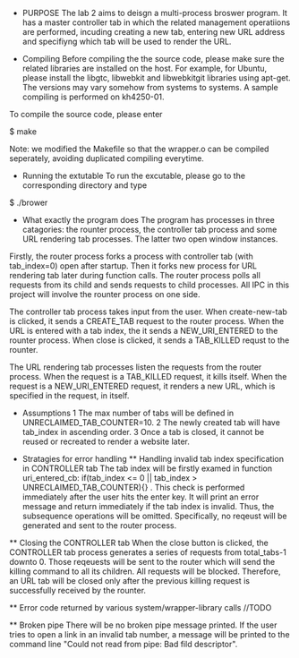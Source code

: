 * PURPOSE
The lab 2 aims to deisgn a multi-process broswer program. It has a master controller tab in which the related management operatiions are performed, incuding creating a new tab, entering new URL address and specifiyng which tab will be used to render the URL.

* Compiling
Before compiling the the source code, please make sure the related libraries are installed on the host. For example, for Ubuntu, please install the libgtc, libwebkit and libwebkitgit libraries using apt-get. The versions may vary somehow from systems to systems. A sample compiling is performed on kh4250-01.

To compile the source code, please enter

$ make

Note: we modified the Makefile so that the wrapper.o can be compiled seperately, avoiding duplicated compiling everytime.

* Running the extutable
To run the excutable, please go to the corresponding directory and type

$ ./brower

* What exactly the program does
The program has processes in three catagories: the rounter process, the controller tab process and some URL rendering tab processes. The latter two open window instances.

Firstly, the router process forks a process with controller tab (with tab_index=0) open after startup. Then it forks new process for URL rendering tab later during function calls. The router process polls all requests from its child and sends requests to child processes. All IPC in this project will involve the rounter process on one side.

The controller tab process takes input from the user. When create-new-tab is clicked, it sends a CREATE_TAB request to the router process. When the URL is entered with a tab index, the it sends a NEW_URI_ENTERED to the rounter process. When close is clicked, it sends a TAB_KILLED requst to the rounter.

The URL rendering tab processes listen the requests from the router process. When the request is a TAB_KILLED request, it kills itself. When the request is a NEW_URI_ENTERED request, it renders a new URL, which is specified in the request, in itself.

* Assumptions
1 The max number of tabs will be defined in UNRECLAIMED_TAB_COUNTER=10.
2 The newly created tab will have tab_index in ascending order.
3 Once a tab is closed, it cannot be reused or recreated to render a website later.

* Stratagies for error handling
** Handling invalid tab index specification in CONTROLLER tab
The tab index will be firstly examed in function uri_entered_cb: 	if(tab_index <= 0 || tab_index > UNRECLAIMED_TAB_COUNTER){} . This check is performed immediately after the user hits the enter key. It will print an error message and return immediately if the tab index is invalid. Thus, the subsequence operations will be omitted. Specifically, no reqeust will be generated and sent to the router process.


** Closing the CONTROLLER tab
When the close button is clicked, the CONTROLLER tab process generates a series of requests from total_tabs-1 downto 0. Those reqeuests will be sent to the router which will send the killing command to all its children. All requests will be blocked. Therefore, an URL tab will be closed only after the previous killing request is successfully received by the rounter.

** Error code returned by various system/wrapper-library calls
//TODO

** Broken pipe
There will be no broken pipe message printed. If the user tries to open a link in an invalid tab number, a message will be printed to the command line "Could not read from pipe: Bad fild descriptor".
